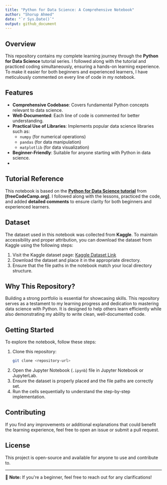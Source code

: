 ```yaml
---
title: "Python for Data Science: A Comprehensive Notebook"
author: "Shorup Ahmed"
date: "`r Sys.Date()`"
output: github_document
---
```


## Overview

This repository contains my complete learning journey through the **Python for Data Science** tutorial series. I followed along with the tutorial and practiced coding simultaneously, ensuring a hands-on learning experience. To make it easier for both beginners and experienced learners, I have meticulously commented on every line of code in my notebook.

## Features
- **Comprehensive Codebase**: Covers fundamental Python concepts relevant to data science.
- **Well-Documented**: Each line of code is commented for better understanding.
- **Practical Use of Libraries**: Implements popular data science libraries such as:
  - `numpy` (for numerical operations)
  - `pandas` (for data manipulation)
  - `matplotlib` (for data visualization)
- **Beginner-Friendly**: Suitable for anyone starting with Python in data science.
- 
## Tutorial Reference
This notebook is based on the **[Python for Data Science tutorial](<https://www.youtube.com/watch?v=LHBE6Q9XlzI>)** from **[freeCodeCamp.org]**. 
I followed along with the lessons, practiced the code, and added **detailed comments** to ensure clarity for both beginners and experienced learners.

## Dataset
The dataset used in this notebook was collected from **Kaggle**. To maintain accessibility and proper attribution, you can download the dataset from Kaggle using the following steps:

1. Visit the Kaggle dataset page: [Kaggle Dataset Link](<https://www.kaggle.com/datasets/imdevskp/corona-virus-report/data>)
2. Download the dataset and place it in the appropriate directory.
3. Ensure that the file paths in the notebook match your local directory structure.

## Why This Repository?
Building a strong portfolio is essential for showcasing skills. This repository serves as a testament to my learning progress and dedication to mastering data science with Python. It is designed to help others learn efficiently while also demonstrating my ability to write clean, well-documented code.

## Getting Started
To explore the notebook, follow these steps:
1. Clone this repository:
   ```bash
   git clone <repository-url>
   ```
2. Open the Jupyter Notebook (`.ipynb`) file in Jupyter Notebook or JupyterLab.
3. Ensure the dataset is properly placed and the file paths are correctly set.
4. Run the cells sequentially to understand the step-by-step implementation.

## Contributing
If you find any improvements or additional explanations that could benefit the learning experience, feel free to open an issue or submit a pull request.

## License
This project is open-source and available for anyone to use and contribute to.

---

📌 **Note:** If you're a beginner, feel free to reach out for any clarifications!